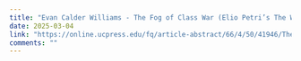 ```yaml
---
title: "Evan Calder Williams - The Fog of Class War (Elio Petri’s The Working Class Goes to Heaven, Four Decades On)"
date: 2025-03-04
link: "https://online.ucpress.edu/fq/article-abstract/66/4/50/41946/The-Fog-of-Class-WarElio-Petri-s-The-Working-Class?redirectedFrom=fulltext"
comments: ""
---
```


